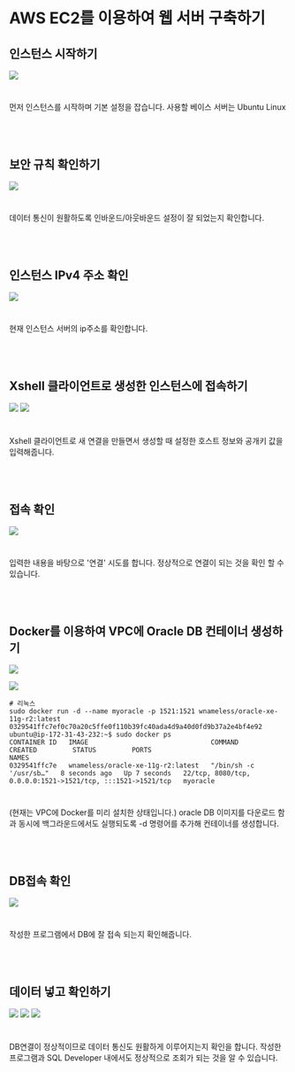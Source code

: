 # AWS EC2를 이용하여 웹 서버 구축하기

## 인스턴스 시작하기

![](https://github.com/gitcat87/AWS/blob/main/images/capture1.png)

#

먼저 인스턴스를 시작하며 기본 설정을 잡습니다. 사용할 베이스 서버는 Ubuntu Linux

<br>
<br>

## 보안 규칙 확인하기

![](https://github.com/gitcat87/AWS/blob/main/images/capture2.png)

#

데이터 통신이 원활하도록 인바운드/아웃바운드 설정이 잘 되었는지 확인합니다.

<br>
<br>

## 인스턴스 IPv4 주소 확인

![](https://github.com/gitcat87/AWS/blob/main/images/capture3.png)

#

현재 인스턴스 서버의 ip주소를 확인합니다.

<br>
<br>

## Xshell 클라이언트로 생성한 인스턴스에 접속하기

![](https://github.com/gitcat87/AWS/blob/main/images/capture4.png)
![](https://github.com/gitcat87/AWS/blob/main/images/capture5.png)

#

Xshell 클라이언트로 새 연결을 만들면서 생성할 때 설정한 호스트 정보와 공개키 값을 입력해줍니다.

<br>
<br>

## 접속 확인

![](https://github.com/gitcat87/AWS/blob/main/images/capture6.png)

#

입력한 내용을 바탕으로 '연결' 시도를 합니다. 정상적으로 연결이 되는 것을 확인 할 수 있습니다.


<br>
<br>

## Docker를 이용하여 VPC에 Oracle DB 컨테이너 생성하기

![](https://github.com/gitcat87/AWS/blob/main/images/capture7.png)

![](https://github.com/gitcat87/AWS/blob/main/images/capture8.png)

```linux
# 리눅스
sudo docker run -d --name myoracle -p 1521:1521 wnameless/oracle-xe-11g-r2:latest
0329541ffc7ef0c70a20c5ffe0f110b39fc40ada4d9a40d0fd9b37a2e4bf4e92
ubuntu@ip-172-31-43-232:~$ sudo docker ps
CONTAINER ID   IMAGE                               COMMAND                  CREATED         STATUS         PORTS                                                         NAMES
0329541ffc7e   wnameless/oracle-xe-11g-r2:latest   "/bin/sh -c '/usr/sb…"   8 seconds ago   Up 7 seconds   22/tcp, 8080/tcp, 0.0.0.0:1521->1521/tcp, :::1521->1521/tcp   myoracle

```

#
(현재는 VPC에 Docker를 미리 설치한 상태입니다.)
oracle DB 이미지를 다운로드 함과 동시에 백그라운드에서도 실행되도록 -d 명령어를 추가해 컨테이너를 생성합니다.

<br>
<br>

## DB접속 확인

![](https://github.com/gitcat87/AWS/blob/main/images/capture9.png)

#

작성한 프로그램에서 DB에 잘 접속 되는지 확인해줍니다.

<br>
<br>

## 데이터 넣고 확인하기

![](https://github.com/gitcat87/AWS/blob/main/images/capture10.png)
![](https://github.com/gitcat87/AWS/blob/main/images/capture11.png)
![](https://github.com/gitcat87/AWS/blob/main/images/capture12.png)

#

DB연결이 정상적이므로 데이터 통신도 원활하게 이루어지는지 확인을 합니다.
작성한 프로그램과 SQL Developer 내에서도 정상적으로 조회가 되는 것을 알 수 있습니다.
